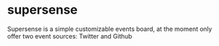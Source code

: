 # supersense
Supersense is a simple customizable events board, at the moment only offer two event sources: Twitter and Github
